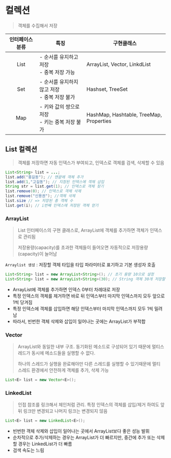 # 컬렉션

>객체를 수집해서 저장

| 인터페이스 분류 | 특징                                               | 구현클래스                              |
| :-------------: | -------------------------------------------------- | --------------------------------------- |
|      List       | - 순서를 유지하고 저장<br />- 중복 저장 가능       | ArrayList, Vector, LinkdList            |
|       Set       | - 순서를 유지하지 않고 저장<br />- 중복 저장 불가  | Hashset, TreeSet                        |
|       Map       | - 키와 값의 쌍으로 저장<br />- 키는 중복 저장 불가 | HashMap, Hashtable, TreeMap, Properties |



## List 컬렉션

> 객체를 저장하면 자동 인덱스가 부여되고, 인덱스로 객체를 검색, 삭제할 수 있음

```java
List<String> list = ...;
list.add("홍길동"); // 맨끝에 객체 추가
list.add(1,"고길동"); // 지정된 인덱스에 객체 삽입
String str = list.get(1); // 인덱스로 객체 찾기
list.remove(0); // 인덱스로 객체 삭제
list.remove("신용권"); //객체 삭제
list.size // => 저장된 총 객체 수
list.get(i); // i번째 인덱스에 저장된 객체 얻기
```



### ArrayList

> List 인터페이스의 구현 클래스로, ArrayList에 객체를 추가하면 객체가 인덱스로 관리됨
>
> 저장용량(capacity)를 초과한 객체들이 들어오면 자동적으로 저장용량(capacity)이 늘어남



`Arraylist 생성` : 저장할 객체 타입을 타입 파라미터로 표기하고 기본 생성자 호출 

```java
List<String> list = new ArrayList<String>(); // 초기 용량 10으로 설정
List<String> list = new ArrayList<String>(30); // String 객체 30개 저장할 수 있는 용량
```

* ArrayList에 객체를 추가하면 인덱스 0부터 차례대로 저장
* 특정 인덱스의 객체를 제거하면 바로 뒤 인덱스부터 마지막 인덱스까지 모두 앞으로 1씩 당겨짐
* 특정 인덱스에 객체를 삽입하면 해당 인덱스부터 마지막 인덱스까지 모두 1씩 밀려남
* 따라서, 빈번한 객체 삭제와 삽입이 일어나는 곳에는 ArrayList가 부적합



### Vector

> ArrayList와 동일한 내부 구조. 동기화된 메소드로 구성되어 있기 때문에 멀티스레드가 동시에 메소드들을 실행할 수 없다.
>
> 하나의 스레드가 실행을 완료해야만 다른 스레드를 실행할 수 있기때문에 멀티 스레드 환경에서 안전하게 객체를 추가, 삭제 가능

```java
List<E> list = new Vector<E>();
```



### LinkedList

> 인접 참조를 링크해서 체인처럼 관리. 특정 인덱스의 객체를 삽입/제거 하여도 앞뒤 링크만 변경되고 나머지 링크는 변경되지 않음

```java
List<E> list = new LinkedList<E>();
```

* 빈번한 객체 삭제와 삽입이 일어나는 곳에서 ArrayList보다 좋은 성능 발휘
* 순차적으로 추가/삭제하는 경우는 ArrayList가 더 빠르지만, 중간에 추가 또는 삭제할 경우는 LinkedList가 더 빠름
* 검색 속도는 느림




















